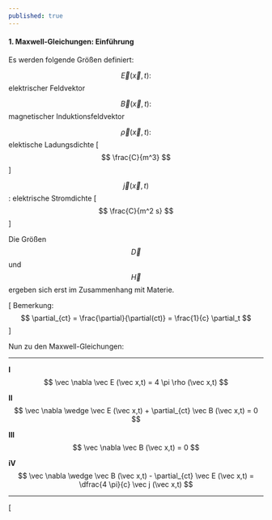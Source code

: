 ```yaml
---
published: true
---
```

#### 1. Maxwell-Gleichungen: Einführung

Es werden folgende Größen definiert:

$$\vec E(\vec x,t) :$$ elektrischer Feldvektor

$$\vec B(\vec x,t) :$$ magnetischer Induktionsfeldvektor

$$\vec \rho(\vec x,t) :$$ elektische Ladungsdichte [ $$ \frac{C}{m^3} $$ ]

$$\vec j(\vec x,t) $$ : elektrische Stromdichte  [ $$ \frac{C}{m^2 s} $$ ]

 Die Größen $$ \vec D $$ und $$ \vec H $$ ergeben sich erst im Zusammenhang mit Materie.
 
 [ Bemerkung: $$ \partial_{ct} = \frac{\partial}{\partial(ct)} = \frac{1}{c} \partial_t $$ ]
 
 Nun zu den Maxwell-Gleichungen:

---

 **I**	$$ \vec \nabla \vec E (\vec x,t) = 4 \pi \rho (\vec x,t) $$
 
 **II**$$	\vec \nabla \wedge \vec E (\vec x,t) + \partial_{ct} \vec B (\vec x,t) = 0 $$
 
 **III**	$$ \vec \nabla \vec B (\vec x,t) = 0 $$
 
 **iV**		$$ \vec \nabla \wedge \vec B (\vec x,t) - \partial_{ct} \vec E (\vec x,t) = \dfrac{4 \pi}{c} \vec j (\vec x,t) $$
 
 ---
 [